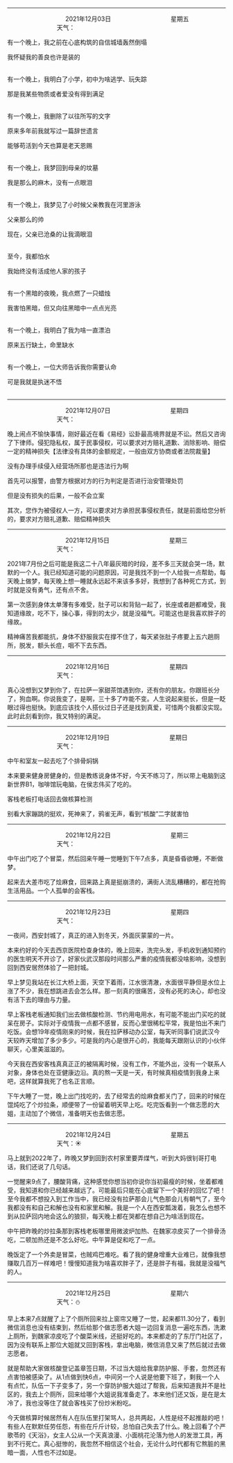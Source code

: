 ***
&nbsp;&nbsp;&nbsp;&nbsp;&nbsp;&nbsp;&nbsp;&nbsp;&nbsp;&nbsp;&nbsp;&nbsp;&nbsp;&nbsp;&nbsp;&nbsp;&nbsp;&nbsp;
&nbsp;&nbsp;&nbsp;&nbsp;&nbsp;&nbsp;&nbsp;&nbsp;&nbsp;&nbsp;&nbsp;&nbsp;&nbsp;&nbsp;           2021年12月03日
&nbsp;&nbsp;&nbsp;&nbsp;&nbsp;&nbsp;&nbsp;&nbsp;&nbsp;&nbsp;&nbsp;&nbsp;&nbsp;&nbsp;&nbsp;&nbsp;&nbsp;&nbsp;
&nbsp;&nbsp;&nbsp;&nbsp;&nbsp;&nbsp;&nbsp;&nbsp;&nbsp;&nbsp;&nbsp;&nbsp;&nbsp;&nbsp;                星期五
&nbsp;&nbsp;&nbsp;&nbsp;&nbsp;&nbsp;&nbsp;&nbsp;&nbsp;&nbsp;&nbsp;&nbsp;&nbsp;&nbsp;&nbsp;&nbsp;&nbsp;&nbsp;
&nbsp;&nbsp;&nbsp;&nbsp;&nbsp;&nbsp;&nbsp;&nbsp;&nbsp;&nbsp;&nbsp;&nbsp;&nbsp;&nbsp;&nbsp;&nbsp;&nbsp;&nbsp;
&nbsp;&nbsp;&nbsp;&nbsp;&nbsp;&nbsp;&nbsp;&nbsp;&nbsp;                                       天气：

有一个晚上，我之前在心底构筑的自信城墙轰然倒塌

我怀疑我的善良也许是装的</br></br>


有一个晚上，我明白了小学，初中为啥逃学、玩失踪

那是我某些物质或者爱没有得到满足</br></br>


有一个晚上，我删除了以往所写的文字

原来多年前我就写过一篇辞世遗言

能够苟活到今天也算是老天恩赐</br></br>


有一个晚上，我梦回到母亲的坟墓

我是那么的麻木，没有一点眼泪</br></br>


有一个晚上，我梦见了小时候父亲教我在河里游泳

父亲那么的帅

现在，父亲已沧桑的让我滴眼泪</br></br>

至今，我都怕水

我始终没有活成他人家的孩子</br></br>

有一个黑暗的夜晚，我点燃了一只蜡烛

我害怕黑暗，但又向往黑暗中一点点光亮</br></br>


有一个晚上，我明白了我为啥一直漂泊

原来五行缺土，命里缺水</br></br>


有一个晚上，一位大师告诉我你需要认命

可是我就是执迷不悟</br></br>



***
&nbsp;&nbsp;&nbsp;&nbsp;&nbsp;&nbsp;&nbsp;&nbsp;&nbsp;&nbsp;&nbsp;&nbsp;&nbsp;&nbsp;&nbsp;&nbsp;&nbsp;&nbsp;
&nbsp;&nbsp;&nbsp;&nbsp;&nbsp;&nbsp;&nbsp;&nbsp;&nbsp;&nbsp;&nbsp;&nbsp;&nbsp;&nbsp;           2021年12月07日
&nbsp;&nbsp;&nbsp;&nbsp;&nbsp;&nbsp;&nbsp;&nbsp;&nbsp;&nbsp;&nbsp;&nbsp;&nbsp;&nbsp;&nbsp;&nbsp;&nbsp;&nbsp;
&nbsp;&nbsp;&nbsp;&nbsp;&nbsp;&nbsp;&nbsp;&nbsp;&nbsp;&nbsp;&nbsp;&nbsp;&nbsp;&nbsp;                星期四
&nbsp;&nbsp;&nbsp;&nbsp;&nbsp;&nbsp;&nbsp;&nbsp;&nbsp;&nbsp;&nbsp;&nbsp;&nbsp;&nbsp;&nbsp;&nbsp;&nbsp;&nbsp;
&nbsp;&nbsp;&nbsp;&nbsp;&nbsp;&nbsp;&nbsp;&nbsp;&nbsp;&nbsp;&nbsp;&nbsp;&nbsp;&nbsp;&nbsp;&nbsp;&nbsp;&nbsp;
&nbsp;&nbsp;&nbsp;&nbsp;&nbsp;&nbsp;&nbsp;&nbsp;&nbsp;                                       天气：

晚上闹点不愉快事情，刚好最近在看《易经》讼卦最高境界就是不讼。然后又咨询了下律师。侵犯隐私权，属于民事侵权，可以要求对方赔礼道歉、消除影响、赔偿一定的精神损失【法律没有具体的金额规定，一般由双方协商或者法院裁量】

没有办理手续侵入经营场所那也是违法行为啊

首先可以报警，由警方根据对方的行为判定是否进行治安管理处罚

但是没有损失的后果，一般不会立案

其次，您作为被侵权人一方，可以要求对方承担民事侵权责任，就是前面给您分析的，要求对方赔礼道歉、赔偿精神损失


***
&nbsp;&nbsp;&nbsp;&nbsp;&nbsp;&nbsp;&nbsp;&nbsp;&nbsp;&nbsp;&nbsp;&nbsp;&nbsp;&nbsp;&nbsp;&nbsp;&nbsp;&nbsp;
&nbsp;&nbsp;&nbsp;&nbsp;&nbsp;&nbsp;&nbsp;&nbsp;&nbsp;&nbsp;&nbsp;&nbsp;&nbsp;&nbsp;           2021年12月15日
&nbsp;&nbsp;&nbsp;&nbsp;&nbsp;&nbsp;&nbsp;&nbsp;&nbsp;&nbsp;&nbsp;&nbsp;&nbsp;&nbsp;&nbsp;&nbsp;&nbsp;&nbsp;
&nbsp;&nbsp;&nbsp;&nbsp;&nbsp;&nbsp;&nbsp;&nbsp;&nbsp;&nbsp;&nbsp;&nbsp;&nbsp;&nbsp;                星期三
&nbsp;&nbsp;&nbsp;&nbsp;&nbsp;&nbsp;&nbsp;&nbsp;&nbsp;&nbsp;&nbsp;&nbsp;&nbsp;&nbsp;&nbsp;&nbsp;&nbsp;&nbsp;
&nbsp;&nbsp;&nbsp;&nbsp;&nbsp;&nbsp;&nbsp;&nbsp;&nbsp;&nbsp;&nbsp;&nbsp;&nbsp;&nbsp;&nbsp;&nbsp;&nbsp;&nbsp;
&nbsp;&nbsp;&nbsp;&nbsp;&nbsp;&nbsp;&nbsp;&nbsp;&nbsp;                                       天气：

2021年7月份之后可能是我这二十八年最灰暗的时段，差不多三天就会哭一场，默默的一个人。我已经知道可能的问题原因，可是我找不到一个人给我一点帮助，每天晚上做梦，每天晚上想一睡就永远起不来该多多好，我想到了各种死亡方式，到时就是没有勇气，还有点不舍。

第一次感到身体太单薄有多难受，肚子可以和背贴一起了，长座或者趟都难受，我知道缘故，吃不下，操心事，得到的太少，就是没福气。可能这也是我喜欢胖子的缘故。

精神痛苦我都能抗，身体不舒服我实在撑不住了，每天紧张肚子疼要上五六趟厕所，脱发，额头长痘，咽不下去东西。


***
&nbsp;&nbsp;&nbsp;&nbsp;&nbsp;&nbsp;&nbsp;&nbsp;&nbsp;&nbsp;&nbsp;&nbsp;&nbsp;&nbsp;&nbsp;&nbsp;&nbsp;&nbsp;
&nbsp;&nbsp;&nbsp;&nbsp;&nbsp;&nbsp;&nbsp;&nbsp;&nbsp;&nbsp;&nbsp;&nbsp;&nbsp;&nbsp;           2021年12月16日
&nbsp;&nbsp;&nbsp;&nbsp;&nbsp;&nbsp;&nbsp;&nbsp;&nbsp;&nbsp;&nbsp;&nbsp;&nbsp;&nbsp;&nbsp;&nbsp;&nbsp;&nbsp;
&nbsp;&nbsp;&nbsp;&nbsp;&nbsp;&nbsp;&nbsp;&nbsp;&nbsp;&nbsp;&nbsp;&nbsp;&nbsp;&nbsp;                星期四
&nbsp;&nbsp;&nbsp;&nbsp;&nbsp;&nbsp;&nbsp;&nbsp;&nbsp;&nbsp;&nbsp;&nbsp;&nbsp;&nbsp;&nbsp;&nbsp;&nbsp;&nbsp;
&nbsp;&nbsp;&nbsp;&nbsp;&nbsp;&nbsp;&nbsp;&nbsp;&nbsp;&nbsp;&nbsp;&nbsp;&nbsp;&nbsp;&nbsp;&nbsp;&nbsp;&nbsp;
&nbsp;&nbsp;&nbsp;&nbsp;&nbsp;&nbsp;&nbsp;&nbsp;&nbsp;                                       天气：

真心没想到又梦到你了，在拉萨一家甜茶馆遇到你，还有你的朋友。你跟班长分了，狗血啊。你说我变了，是啊，三十多了咋能不变。人生说起来挺长，但是一眨眼过得也挺快。到底应该找个人搭伙过日子还是找到真爱，可惜两个我都没实现。此时此刻看到你，我又特别的满足。


***
&nbsp;&nbsp;&nbsp;&nbsp;&nbsp;&nbsp;&nbsp;&nbsp;&nbsp;&nbsp;&nbsp;&nbsp;&nbsp;&nbsp;&nbsp;&nbsp;&nbsp;&nbsp;
&nbsp;&nbsp;&nbsp;&nbsp;&nbsp;&nbsp;&nbsp;&nbsp;&nbsp;&nbsp;&nbsp;&nbsp;&nbsp;&nbsp;           2021年12月19日
&nbsp;&nbsp;&nbsp;&nbsp;&nbsp;&nbsp;&nbsp;&nbsp;&nbsp;&nbsp;&nbsp;&nbsp;&nbsp;&nbsp;&nbsp;&nbsp;&nbsp;&nbsp;
&nbsp;&nbsp;&nbsp;&nbsp;&nbsp;&nbsp;&nbsp;&nbsp;&nbsp;&nbsp;&nbsp;&nbsp;&nbsp;&nbsp;                星期日
&nbsp;&nbsp;&nbsp;&nbsp;&nbsp;&nbsp;&nbsp;&nbsp;&nbsp;&nbsp;&nbsp;&nbsp;&nbsp;&nbsp;&nbsp;&nbsp;&nbsp;&nbsp;
&nbsp;&nbsp;&nbsp;&nbsp;&nbsp;&nbsp;&nbsp;&nbsp;&nbsp;&nbsp;&nbsp;&nbsp;&nbsp;&nbsp;&nbsp;&nbsp;&nbsp;&nbsp;
&nbsp;&nbsp;&nbsp;&nbsp;&nbsp;&nbsp;&nbsp;&nbsp;&nbsp;                                       天气：


中午和室友一起去吃了个排骨焖锅

本来要来健身房健身的，但是教练说身体不好，今天不练习了，所以带上电脑到这新世界B1，咖啡馆玩电脑，在侯志伟买了吃的。


客栈老板打电话回去做核算检测 

别看大家蹦跳的挺欢，死神来了，鸦雀无声，看到“核酸”二字就害怕


***
&nbsp;&nbsp;&nbsp;&nbsp;&nbsp;&nbsp;&nbsp;&nbsp;&nbsp;&nbsp;&nbsp;&nbsp;&nbsp;&nbsp;&nbsp;&nbsp;&nbsp;&nbsp;
&nbsp;&nbsp;&nbsp;&nbsp;&nbsp;&nbsp;&nbsp;&nbsp;&nbsp;&nbsp;&nbsp;&nbsp;&nbsp;&nbsp;           2021年12月22日
&nbsp;&nbsp;&nbsp;&nbsp;&nbsp;&nbsp;&nbsp;&nbsp;&nbsp;&nbsp;&nbsp;&nbsp;&nbsp;&nbsp;&nbsp;&nbsp;&nbsp;&nbsp;
&nbsp;&nbsp;&nbsp;&nbsp;&nbsp;&nbsp;&nbsp;&nbsp;&nbsp;&nbsp;&nbsp;&nbsp;&nbsp;&nbsp;                星期三
&nbsp;&nbsp;&nbsp;&nbsp;&nbsp;&nbsp;&nbsp;&nbsp;&nbsp;&nbsp;&nbsp;&nbsp;&nbsp;&nbsp;&nbsp;&nbsp;&nbsp;&nbsp;
&nbsp;&nbsp;&nbsp;&nbsp;&nbsp;&nbsp;&nbsp;&nbsp;&nbsp;&nbsp;&nbsp;&nbsp;&nbsp;&nbsp;&nbsp;&nbsp;&nbsp;&nbsp;
&nbsp;&nbsp;&nbsp;&nbsp;&nbsp;&nbsp;&nbsp;&nbsp;&nbsp;                                       天气：


中午出门吃了个冒菜，然后回来午睡一觉睡到下午7点多，真是昏昏欲睡，不断做梦。

起来去大差市吃了烩麻食，回来路上真是挺崩溃的，满街人流乱糟糟的，都在抢购生活用品。一个人孤单的会客栈。



***
&nbsp;&nbsp;&nbsp;&nbsp;&nbsp;&nbsp;&nbsp;&nbsp;&nbsp;&nbsp;&nbsp;&nbsp;&nbsp;&nbsp;&nbsp;&nbsp;&nbsp;&nbsp;
&nbsp;&nbsp;&nbsp;&nbsp;&nbsp;&nbsp;&nbsp;&nbsp;&nbsp;&nbsp;&nbsp;&nbsp;&nbsp;&nbsp;           2021年12月23日
&nbsp;&nbsp;&nbsp;&nbsp;&nbsp;&nbsp;&nbsp;&nbsp;&nbsp;&nbsp;&nbsp;&nbsp;&nbsp;&nbsp;&nbsp;&nbsp;&nbsp;&nbsp;
&nbsp;&nbsp;&nbsp;&nbsp;&nbsp;&nbsp;&nbsp;&nbsp;&nbsp;&nbsp;&nbsp;&nbsp;&nbsp;&nbsp;                星期四
&nbsp;&nbsp;&nbsp;&nbsp;&nbsp;&nbsp;&nbsp;&nbsp;&nbsp;&nbsp;&nbsp;&nbsp;&nbsp;&nbsp;&nbsp;&nbsp;&nbsp;&nbsp;
&nbsp;&nbsp;&nbsp;&nbsp;&nbsp;&nbsp;&nbsp;&nbsp;&nbsp;&nbsp;&nbsp;&nbsp;&nbsp;&nbsp;&nbsp;&nbsp;&nbsp;&nbsp;
&nbsp;&nbsp;&nbsp;&nbsp;&nbsp;&nbsp;&nbsp;&nbsp;&nbsp;                                       天气：

一夜间，西安封城了，真正的进入到冬天，外面灰蒙蒙的一片。

本来约好的今天去西京医院检查身体的，晚上回来，洗完头发，手机收到通知预约的医生明天不开诊了，好家伙武汉那段时间那么严重的疫情我都没啥影响，没想到回到西安居然体验了一把封城。

早上梦见我站在长江大桥上面，天空下着雨，江水很清澈，水面很平静但是水位上涨了不少，我在想跳进去会怎么样。那一刻真的很痛苦，没有必死的决心，却也没有活下去的理由与力量。

早上客栈老板通知我们出去做核酸检测、节约用电用水，有可能不能出门买吃的就呆在房子。实际对于疫情我一点都不感冒，反而心里很稀松平常，我是怕出不来门吃饭。会想19年疫情刚来的时候，我在拉萨移动办公室，每天听同事们说武汉今天较昨天增加了多少多少。可是我的内心是很开心的，我能每天跟刚认识的小伙伴聊天，心里美滋滋的。

今天我在西安客栈真真正正的被隔离时候，没有工作，不能外出，没有一个联系人对象，身体也处在亚健康边沿。真的熬一天是一天，有时候真相疫情到我身上来吧，这样就算我死了也名正言顺。

下午大睡了一觉，晚上出门找吃的，去了经常去的烩麻食都关门了，回来的时候在馄炖吃了个炒拉条，顺便带了一份留着明天早上吃。吃完饭看到一个做志愿的大姐，主动加了个微信，准备明天也去做志愿。


***
&nbsp;&nbsp;&nbsp;&nbsp;&nbsp;&nbsp;&nbsp;&nbsp;&nbsp;&nbsp;&nbsp;&nbsp;&nbsp;&nbsp;&nbsp;&nbsp;&nbsp;&nbsp;
&nbsp;&nbsp;&nbsp;&nbsp;&nbsp;&nbsp;&nbsp;&nbsp;&nbsp;&nbsp;&nbsp;&nbsp;&nbsp;&nbsp;           2021年12月24日
&nbsp;&nbsp;&nbsp;&nbsp;&nbsp;&nbsp;&nbsp;&nbsp;&nbsp;&nbsp;&nbsp;&nbsp;&nbsp;&nbsp;&nbsp;&nbsp;&nbsp;&nbsp;
&nbsp;&nbsp;&nbsp;&nbsp;&nbsp;&nbsp;&nbsp;&nbsp;&nbsp;&nbsp;&nbsp;&nbsp;&nbsp;&nbsp;                星期五
&nbsp;&nbsp;&nbsp;&nbsp;&nbsp;&nbsp;&nbsp;&nbsp;&nbsp;&nbsp;&nbsp;&nbsp;&nbsp;&nbsp;&nbsp;&nbsp;&nbsp;&nbsp;
&nbsp;&nbsp;&nbsp;&nbsp;&nbsp;&nbsp;&nbsp;&nbsp;&nbsp;&nbsp;&nbsp;&nbsp;&nbsp;&nbsp;&nbsp;&nbsp;&nbsp;&nbsp;
&nbsp;&nbsp;&nbsp;&nbsp;&nbsp;&nbsp;&nbsp;&nbsp;&nbsp;                                       天气：:sunny:

马上就到2022年了，昨晚又梦到回到农村家里要弄煤气，听到大妈很钊哥打电话，我们还说了几句话。

一觉醒来9点了，腰酸背痛，这种感觉你想当初你说你当初最瘦的时候，坐着都难受，我知道和你已经越来越远了。可能最后只能在心底留下一个美好的回忆了吧！至今我都不想投入到工作当中，我已经没有拉萨那会儿气色那会儿有朝气了，至今我都没有和自己和解也没有和家里和解。我是一个人在西安瓢泼着，我怎么也想不到从拉萨回内地会这么的狼狈，每天晚上都在哭都在想自己为啥活到现在。

中午把昨晚的炒拉条那到客栈老板哪里用微波炉加热、在魏家凉皮买了一个排骨汤吃，二顿加热还是不怎么好吃。中午算是促和吃了一点。

晚饭定了一个外卖是冒菜，也贼鸡巴难吃。看了我的健身增重大业难已，就像我想赚取几百万一样难吧！慢慢知道我为啥喜欢胖子了，还是胖子有福，我就是没福气的人。


***
&nbsp;&nbsp;&nbsp;&nbsp;&nbsp;&nbsp;&nbsp;&nbsp;&nbsp;&nbsp;&nbsp;&nbsp;&nbsp;&nbsp;&nbsp;&nbsp;&nbsp;&nbsp;
&nbsp;&nbsp;&nbsp;&nbsp;&nbsp;&nbsp;&nbsp;&nbsp;&nbsp;&nbsp;&nbsp;&nbsp;&nbsp;&nbsp;           2021年12月25日
&nbsp;&nbsp;&nbsp;&nbsp;&nbsp;&nbsp;&nbsp;&nbsp;&nbsp;&nbsp;&nbsp;&nbsp;&nbsp;&nbsp;&nbsp;&nbsp;&nbsp;&nbsp;
&nbsp;&nbsp;&nbsp;&nbsp;&nbsp;&nbsp;&nbsp;&nbsp;&nbsp;&nbsp;&nbsp;&nbsp;&nbsp;&nbsp;                星期六
&nbsp;&nbsp;&nbsp;&nbsp;&nbsp;&nbsp;&nbsp;&nbsp;&nbsp;&nbsp;&nbsp;&nbsp;&nbsp;&nbsp;&nbsp;&nbsp;&nbsp;&nbsp;
&nbsp;&nbsp;&nbsp;&nbsp;&nbsp;&nbsp;&nbsp;&nbsp;&nbsp;&nbsp;&nbsp;&nbsp;&nbsp;&nbsp;&nbsp;&nbsp;&nbsp;&nbsp;
&nbsp;&nbsp;&nbsp;&nbsp;&nbsp;&nbsp;&nbsp;&nbsp;&nbsp;                                       天气：:snowman:

早上本来7点就醒了上了个厕所回来拉上窗帘又睡了一觉，起来都11.30分了，看到微信消息也没有结束到，然后给那个做志愿者大姐一边回复消息一遍吃东西，洗漱上厕所，到魏家凉皮吃了个酸菜米线，还挺好吃的。本来都走的了东厅门社区了，因为没有联系上那位大姐就又回到客栈，拿出电脑，微信消息又来了然后就过去做志愿者。

就是帮助大家做核酸登记盖章签日期，不过当大姐给我拿防护服、手套，忽然还有点害怕被感染了。从1点做到快6点，中间另一个人说是他要下班了，剩我一个人有点忙，队伍一下子变多了，另一个穿防护服大姐过了帮我，后来知道我并不是社区的，我去上个厕所，回来给哪个大姐说我准备走了。本来他们还又饭，是在是太冷了，我也没等住了就会客栈买了份炒米粉吃。

今天做核算时候居然有人在队伍里打架骂人，总共两起，人性是经不起推敲的吧！有些人在默默任劳任怨，有些在斤斤计较，总怕自己失去了什么。晚上回看了个严歌苓的《天浴》，女主人公从一个天真浪漫、小面桃花沦落为他人的发泄工具，再到不行死亡。真心挺惨的，我忽然不相信这个社会，无论什么时代都有它熬脏的黑暗一面，人性也不过如是。

















